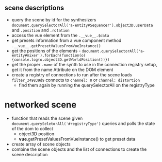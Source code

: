 ## scene descriptions
* query the scene by id for the synthesizers `document.querySelectorAll('a-entity#Sequencer').object3D.userData` and `.position` and `.rotation`
* access the vue element from the `.__vue__.$data`
* get presets information from a vue component method `.__vue__.getPresetValuesFromVueInstance()`
* get the positions of the elements - `document.querySelectorAll('a-entity#mixer').forEach(function(o){console.log(o.object3D.getWorldPosition())})`
* get the proper `.name` of the synth to use in the connection registry setup, get it from the name Attribute on the DOM element
* create a registry of connections to run after the scene loads `filter_349839d9` connects to `channel: 0` or `channel: distortion`
  * find them again by running the querySelectorAll on the registryType

# networked scene

* function that reads the scene given `document.querySeletorAll('#registryType')` queries and polls the state of the dom to collect
  * object3D position
  * __vue__.getPresetValuesFromVueInstance() to get preset data
* create array of scene objects
* combine the scene objects and the list of connections to create the scene description
